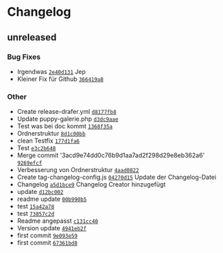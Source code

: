 # Changelog

## unreleased

### Bug Fixes

- Irgendwas [`2e40d131`](https://github.com/puppyspike/Puppy-Galerie/commit/2e40d1318044230d4d9487a4ac3aa273da758f31)
Jep
- Kleiner Fix für Github [`366419a8`](https://github.com/puppyspike/Puppy-Galerie/commit/366419a850d114404d97cba1aa2ec7017d13b5a3)

### Other

- Create release-drafer.yml [`d8177fb8`](https://github.com/puppyspike/Puppy-Galerie/commit/d8177fb8fd27d79af8afc4c3fa79aa009e653d36)
- Update puppy-galerie.php [`d3dc9aae`](https://github.com/puppyspike/Puppy-Galerie/commit/d3dc9aaeca09dd8f47e781f265c2b0a13d2abd83)
- Test was bei doc kommt [`1368f35a`](https://github.com/puppyspike/Puppy-Galerie/commit/1368f35ab9a6ceebe82abada054f622e82fc1ad1)
- Ordnerstruktur [`8d1c00bb`](https://github.com/puppyspike/Puppy-Galerie/commit/8d1c00bb50495667f91b0ac7c24ff027688c5e89)
- clean Testfix [`177d1fa6`](https://github.com/puppyspike/Puppy-Galerie/commit/177d1fa6004fff98d8aec9696f3741c9129ffcb3)
- Test [`e3c2b648`](https://github.com/puppyspike/Puppy-Galerie/commit/e3c2b648f6dcf529a82e5bb3a5cb973c4dc86e59)
- Merge commit '3acd9e74dd0c76b9d1aa7ad2f298d29e8eb362a6' [`9269efcf`](https://github.com/puppyspike/Puppy-Galerie/commit/9269efcfedde624ed20df076505234adccab7aeb)
- Verbesserung von Ordnerstruktur [`4aad0822`](https://github.com/puppyspike/Puppy-Galerie/commit/4aad082283700a7a116febbdd3100275358b06b0)
- Create tag-changelog-config.js [`04270d15`](https://github.com/puppyspike/Puppy-Galerie/commit/04270d158f55bcbd0f4620bea09f91671b6c9830)
Update der Changelog-Datei
- Changelog [`a5d1bce9`](https://github.com/puppyspike/Puppy-Galerie/commit/a5d1bce993e5ff11b7557a9b849231b1bdf19346)
Changelog Creator hinzugefügt
- update [`d12bc002`](https://github.com/puppyspike/Puppy-Galerie/commit/d12bc0022c45c67131226d9ee9ded504dd98554b)
- readme update [`00b990b5`](https://github.com/puppyspike/Puppy-Galerie/commit/00b990b5917b1cf89597ff9899c950b847d09146)
- test [`15a42a78`](https://github.com/puppyspike/Puppy-Galerie/commit/15a42a786d038c75cf388cc9340425018c455df2)
- test [`73857c2d`](https://github.com/puppyspike/Puppy-Galerie/commit/73857c2dceceaada9a27f4780bb29ee325c94347)
- Readme angepasst [`c131cc40`](https://github.com/puppyspike/Puppy-Galerie/commit/c131cc40d70137f0771057956f4946026bfb4b28)
- Version update [`4941eb2f`](https://github.com/puppyspike/Puppy-Galerie/commit/4941eb2f7d54f620d2f9bebdbf1ce3b6a617a804)
- first commit [`9e093e59`](https://github.com/puppyspike/Puppy-Galerie/commit/9e093e59498e8149e335825d1bbfbf1b68f0cd29)
- first commit [`67361bd8`](https://github.com/puppyspike/Puppy-Galerie/commit/67361bd881fc2dcc8da0ca26f2a054089663a7b3)